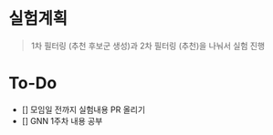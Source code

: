 # 실험계획
> 1차 필터링 (추천 후보군 생성)과 2차 필터링 (추천)을 나눠서 실험 진행

# To-Do
- [] 모임일 전까지 실험내용 PR 올리기
- [] GNN 1주차 내용 공부